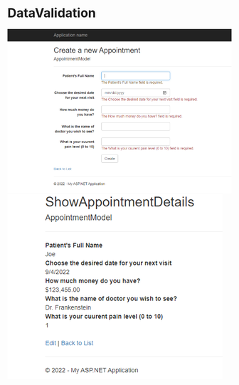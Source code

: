 # DataValidation

![This is an image](https://github.com/ozcanguler/ASP.Net_MVC_DataValidation/blob/master/Appointment/pic/ss.PNG)
![This is an image](https://github.com/ozcanguler/ASP.Net_MVC_DataValidation/blob/master/Appointment/pic/ss1.PNG)
